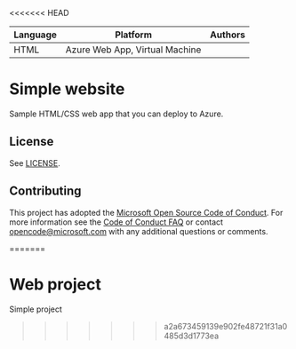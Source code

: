 <<<<<<< HEAD

| Language | Platform | Authors | 
| -------- | --------|--------|   
| HTML |  Azure Web App, Virtual Machine| |

# Simple website 

Sample HTML/CSS web app that you can deploy to Azure. 

## License

See [LICENSE](LICENSE).


## Contributing
This project has adopted the [Microsoft Open Source Code of Conduct](https://opensource.microsoft.com/codeofconduct/).
For more information see the [Code of Conduct FAQ](https://opensource.microsoft.com/codeofconduct/faq/) or
contact [opencode@microsoft.com](mailto:opencode@microsoft.com) with any additional questions or comments.

=======
# Web project
Simple project
>>>>>>> a2a673459139e902fe48721f31a0485d3d1773ea
